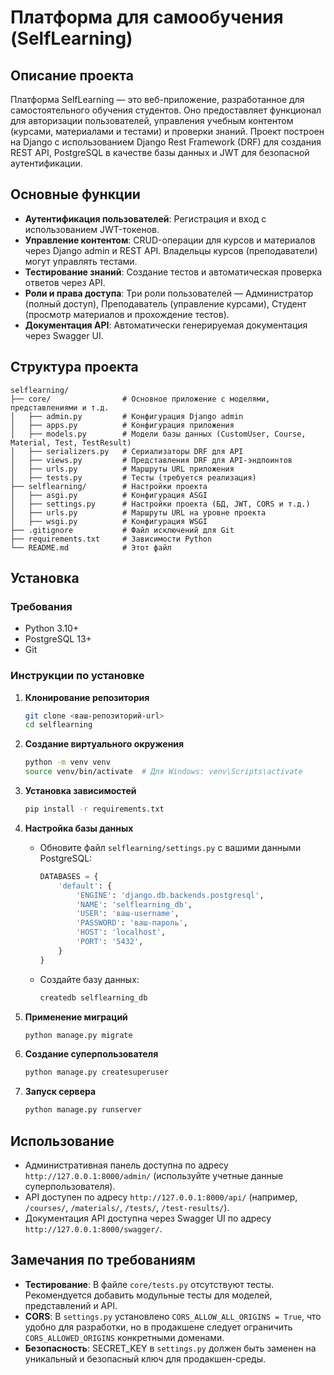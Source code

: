 # Платформа для самообучения (SelfLearning)

## Описание проекта
Платформа SelfLearning — это веб-приложение, разработанное для самостоятельного обучения студентов. Оно предоставляет функционал для авторизации пользователей, управления учебным контентом (курсами, материалами и тестами) и проверки знаний. Проект построен на Django с использованием Django Rest Framework (DRF) для создания REST API, PostgreSQL в качестве базы данных и JWT для безопасной аутентификации.

## Основные функции
- **Аутентификация пользователей**: Регистрация и вход с использованием JWT-токенов.
- **Управление контентом**: CRUD-операции для курсов и материалов через Django admin и REST API. Владельцы курсов (преподаватели) могут управлять тестами.
- **Тестирование знаний**: Создание тестов и автоматическая проверка ответов через API.
- **Роли и права доступа**: Три роли пользователей — Администратор (полный доступ), Преподаватель (управление курсами), Студент (просмотр материалов и прохождение тестов).
- **Документация API**: Автоматически генерируемая документация через Swagger UI.

## Структура проекта
```
selflearning/
├── core/                # Основное приложение с моделями, представлениями и т.д.
│   ├── admin.py         # Конфигурация Django admin
│   ├── apps.py          # Конфигурация приложения
│   ├── models.py        # Модели базы данных (CustomUser, Course, Material, Test, TestResult)
│   ├── serializers.py   # Сериализаторы DRF для API
│   ├── views.py         # Представления DRF для API-эндпоинтов
│   ├── urls.py          # Маршруты URL приложения
│   ├── tests.py         # Тесты (требуется реализация)
├── selflearning/        # Настройки проекта
│   ├── asgi.py          # Конфигурация ASGI
│   ├── settings.py      # Настройки проекта (БД, JWT, CORS и т.д.)
│   ├── urls.py          # Маршруты URL на уровне проекта
│   ├── wsgi.py          # Конфигурация WSGI
├── .gitignore           # Файл исключений для Git
├── requirements.txt     # Зависимости Python
└── README.md            # Этот файл
```

## Установка

### Требования
- Python 3.10+
- PostgreSQL 13+
- Git

### Инструкции по установке
1. **Клонирование репозитория**
   ```bash
   git clone <ваш-репозиторий-url>
   cd selflearning
   ```

2. **Создание виртуального окружения**
   ```bash
   python -m venv venv
   source venv/bin/activate  # Для Windows: venv\Scripts\activate
   ```

3. **Установка зависимостей**
   ```bash
   pip install -r requirements.txt
   ```

4. **Настройка базы данных**
   - Обновите файл `selflearning/settings.py` с вашими данными PostgreSQL:
     ```python
     DATABASES = {
         'default': {
             'ENGINE': 'django.db.backends.postgresql',
             'NAME': 'selflearning_db',
             'USER': 'ваш-username',
             'PASSWORD': 'ваш-пароль',
             'HOST': 'localhost',
             'PORT': '5432',
         }
     }
     ```
   - Создайте базу данных:
     ```bash
     createdb selflearning_db
     ```

5. **Применение миграций**
   ```bash
   python manage.py migrate
   ```

6. **Создание суперпользователя**
   ```bash
   python manage.py createsuperuser
   ```

7. **Запуск сервера**
   ```bash
   python manage.py runserver
   ```

## Использование
- Административная панель доступна по адресу `http://127.0.0.1:8000/admin/` (используйте учетные данные суперпользователя).
- API доступен по адресу `http://127.0.0.1:8000/api/` (например, `/courses/`, `/materials/`, `/tests/`, `/test-results/`).
- Документация API доступна через Swagger UI по адресу `http://127.0.0.1:8000/swagger/`.

## Замечания по требованиям
- **Тестирование**: В файле `core/tests.py` отсутствуют тесты. Рекомендуется добавить модульные тесты для моделей, представлений и API.
- **CORS**: В `settings.py` установлено `CORS_ALLOW_ALL_ORIGINS = True`, что удобно для разработки, но в продакшене следует ограничить `CORS_ALLOWED_ORIGINS` конкретными доменами.
- **Безопасность**: SECRET_KEY в `settings.py` должен быть заменен на уникальный и безопасный ключ для продакшен-среды.